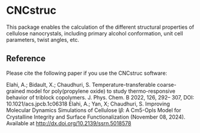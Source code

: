 # CNCstruc
This package enables the calculation of the different structural properties of cellulose nanocrystals, including primary alcohol conformation, unit cell parameters, twist angles, etc.

## Reference
Please cite the following paper if you use the CNCstruc software:

Elahi, A.; Bidault, X.; Chaudhuri, S. Temperature-transferable coarse-grained model for poly(propylene oxide) to study thermo-responsive behavior of triblock copolymers. J. Phys. Chem. B 2022, 126, 292– 307,  DOI: 10.1021/acs.jpcb.1c06318
Elahi, A.; Yan, X; Chaudhuri, S. Improving Molecular Dynamics Simulations of Cellulose I𝛽: A Cm5-Opls Model for Crystalline Integrity and Surface Functionalization (November 08, 2024). Available at http://dx.doi.org/10.2139/ssrn.5018578

